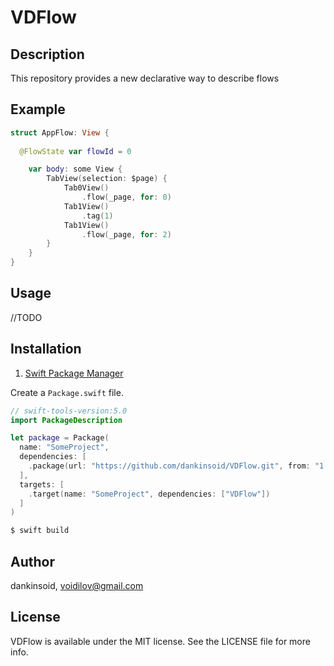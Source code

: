 # VDFlow

## Description
This repository provides a new declarative way to describe flows
## Example
```swift
struct AppFlow: View {
  
  @FlowState var flowId = 0

	var body: some View {
		TabView(selection: $page) {
			Tab0View()
				.flow(_page, for: 0)
			Tab1View()
				.tag(1)
			Tab1View()
				.flow(_page, for: 2)
		}
	}
}
```
## Usage
//TODO
## Installation

1. [Swift Package Manager](https://github.com/apple/swift-package-manager)

Create a `Package.swift` file.
```swift
// swift-tools-version:5.0
import PackageDescription

let package = Package(
  name: "SomeProject",
  dependencies: [
    .package(url: "https://github.com/dankinsoid/VDFlow.git", from: "1.9.0")
  ],
  targets: [
    .target(name: "SomeProject", dependencies: ["VDFlow"])
  ]
)
```
```ruby
$ swift build
```

## Author

dankinsoid, voidilov@gmail.com

## License

VDFlow is available under the MIT license. See the LICENSE file for more info.
